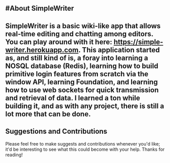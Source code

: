 #About SimpleWriter
---
SimpleWriter is a basic wiki-like app that allows real-time editing and chatting among editors. You can play around with it here: https://simple-writer.herokuapp.com. This application started as, and still kind of is, a foray into learning a NOSQL database (Redis), learning how to build primitive login features from scratch via the window API, learning Foundation, and learning how to use web sockets for quick transmission and retrieval of data. I learned a ton while building it, and as with any project, there is still a lot more that can be done.
---
## Suggestions and Contributions
Please feel free to make suggests and contributions whenever you'd like; it'd be interesting to see what this could become with your help. Thanks for reading!